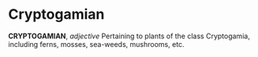 # Cryptogamian

**CRYPTOGAMIAN**, _adjective_ Pertaining to plants of the class Cryptogamia, including ferns, mosses, sea-weeds, mushrooms, etc.